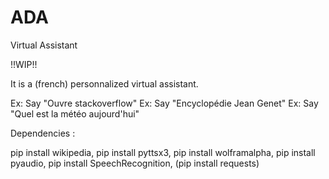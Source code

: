 # ADA
Virtual Assistant

!!WIP!!

It is a (french) personnalized virtual assistant.

Ex: Say "Ouvre  stackoverflow"
Ex: Say "Encyclopédie Jean Genet"
Ex: Say "Quel est la météo aujourd'hui"

Dependencies :

pip install wikipedia,
pip install pyttsx3,
pip install wolframalpha,
pip install pyaudio,
pip install SpeechRecognition,
(pip install requests)
